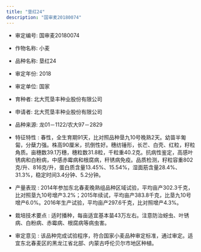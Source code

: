 ```yaml
---
title: "垦红24"
description: "国审麦20180074"
---
```

* 审定编号:  国审麦20180074

*  作物名称:  小麦

*  品种名称:  垦红24

*  审定年份:  2018

*  审定单位:  国家

* 育种者:  北大荒垦丰种业股份有限公司

*  申请者:  北大荒垦丰种业股份有限公司

*  品种来源:  龙01－1122/农大97－2829

*  特征特性 : 
春性，全生育期91天，比对照品种垦九10号晚熟2天。幼苗半匍匐，分蘖力强。株高90厘米，抗倒性好。穗纺锤形，长芒、白壳、红粒，籽粒角质。亩穗数39.1万穗，穗粒数31.8粒，千粒重40.2克。抗病性鉴定，高感叶锈病和白粉病，中感赤霉病和根腐病，秆锈病免疫。品质检测，籽粒容重802克/升、816克/升，蛋白质含量13.45%、15.54%，湿面筋含量28.4%、31.3%，稳定时间3.4分钟、5.2分钟。
 
*  产量表现 : 
2014年参加东北春麦晚熟组品种区域试验，平均亩产302.3千克，比对照垦九10号增产3.2%；2015年续试，平均亩产383.8千克，比垦九10号增产6.0%。2016年生产试验，平均亩产297.6千克，比对照增产4.3%。

*  栽培技术要点 : 
适时播种，每亩适宜基本苗43万左右。注意防治蚜虫、叶锈病、白粉病、赤霉病、根腐病等病虫害。

*  审定意见 : 
该品种完成试验程序，符合国家小麦品种审定标准，通过审定。适宜东北春麦区的黑龙江省北部、内蒙古呼伦贝尔市地区种植。

